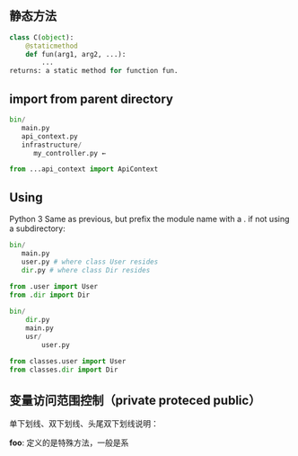 ## 静态方法

```py
class C(object):
    @staticmethod
    def fun(arg1, arg2, ...):
        ...
returns: a static method for function fun.
```

## import from parent directory

```py
bin/
   main.py
   api_context.py
   infrastructure/
      my_controller.py ←

from ...api_context import ApiContext
```

## Using

Python 3
Same as previous, but prefix the module name with a . if not using a subdirectory:

```py
bin/
   main.py
   user.py # where class User resides
   dir.py # where class Dir resides
   
from .user import User
from .dir import Dir
```

```py
bin/
    dir.py
    main.py
    usr/
        user.py
        
from classes.user import User
from classes.dir import Dir
```

## 变量访问范围控制（private proteced public）

单下划线、双下划线、头尾双下划线说明：

__foo__: 定义的是特殊方法，一般是系

